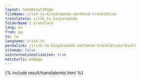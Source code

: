 ```yaml
---
layout: homeResultPage
fileName: irish-to-kinyarwanda-sentence-translation
translatein: irish_to_kinyarwanda
folderName : translate
lang: en
from: ga
to: rw
langname: irish-to
permalink: /irish-to-kinyarwanda-sentence-translation/result
sitemap: false
nointernationalization: true
matchurls: en&&ga
---
```

{% include result/translateinto.html %}

<script src="/js/result/translation.js" data-foldername="{{page.folderName}}" data-lang="{{page.lang}}"></script>
